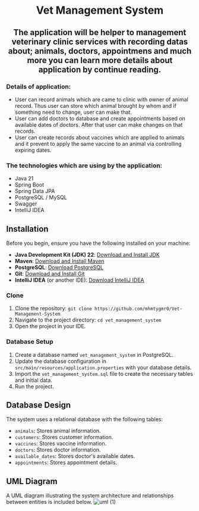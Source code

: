 # <p align="center">Vet Management System</p>

## <p align="center">The application will be helper to management veterinary clinic services with recording datas about; animals, doctors, appointmens and much more you can learn more details about application by continue reading.</p>

### Details of application:
- User can record animals which are came to clinic with owner of animal record. Thus user can store which animal brought by whom and if something need to change, user can make that.
- User can add doctors to database and create appointments based on available dates of doctors. After that user can make changes on that records.
- User can create records about vaccines which are applied to animals and it prevent to apply the same vaccine to an animal via controlling expiring dates.

### The technologies which are using by the application:
- Java 21
- Spring Boot
- Spring Data JPA
- PostgreSQL / MySQL
- Swagger
- IntelliJ IDEA

## Installation

Before you begin, ensure you have the following installed on your machine:

- **Java Development Kit (JDK) 22**: [Download and Install JDK](https://www.oracle.com/java/technologies/javase-jdk21-downloads.html)
- **Maven**: [Download and Install Maven](https://maven.apache.org/install.html)
- **PostgreSQL**: [Download PostgreSQL](https://www.postgresql.org/download/)
- **Git**: [Download and Install Git](https://git-scm.com/book/en/v2/Getting-Started-Installing-Git)
- **IntelliJ IDEA** (or another IDE): [Download IntelliJ IDEA](https://www.jetbrains.com/idea/download/)


### Clone

1. Clone the repository: `git clone https://github.com/mhmtygmr0/Vet-Management-System`
2. Navigate to the project directory: `cd vet_management_system`
3. Open the project in your IDE.

### Database Setup

1. Create a database named `vet_management_system` in PostgreSQL.
2. Update the database configuration in `src/main/resources/application.properties` with your database details.
3. Import the `vet_management_system.sql` file to create the necessary tables and initial data.
4. Run the project.

## Database Design

The system uses a relational database with the following tables:

- `animals`: Stores animal information.
- `customers`: Stores customer information.
- `vaccines`: Stores vaccine information.
- `doctors`: Stores doctor information.
- `available_dates`: Stores doctor's available dates.
- `appointments`: Stores appointment details.


## UML Diagram
A UML diagram illustrating the system architecture and relationships between entities is included below.
![uml (1)](https://github.com/user-attachments/assets/787e8d26-3771-42c9-9037-e599245cad75)

